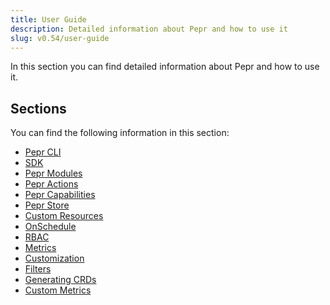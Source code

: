 ```yaml
---
title: User Guide
description: Detailed information about Pepr and how to use it
slug: v0.54/user-guide
---
```


In this section you can find detailed information about Pepr and how to use it.

## Sections

You can find the following information in this section:

* [Pepr CLI](./pepr-cli/)
* [SDK](./sdk/)
* [Pepr Modules](./pepr-modules/)
* [Pepr Actions](./actions/)
* [Pepr Capabilities](./capabilities/)
* [Pepr Store](./store/)
* [Custom Resources](./custom-resources/)
* [OnSchedule](./onschedule/)
* [RBAC](./rbac/)
* [Metrics](./metrics/)
* [Customization](./customization/)
* [Filters](./filters/)
* [Generating CRDs](./generating-crds/)
* [Custom Metrics](./generating_custom_metrics/)
